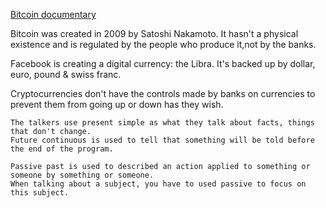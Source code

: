 [Bitcoin documentary](bbc.co.uk/learningenglish/english/features/6-minute-english/ep-190815)

Bitcoin was created in 2009 by Satoshi Nakamoto.
It hasn't a physical existence and is regulated by the people who produce it,not by the banks.

Facebook is creating a digital currency: the Libra. It's backed up by dollar, euro, pound & swiss franc. 

Cryptocurrencies don't have the controls made by banks on currencies to prevent them from going up or down has they wish.

    The talkers use present simple as what they talk about facts, things that don't change.
    Future continuous is used to tell that something will be told before the end of the program.
    
    Passive past is used to described an action applied to something or someone by something or someone.
    When talking about a subject, you have to used passive to focus on this subject.